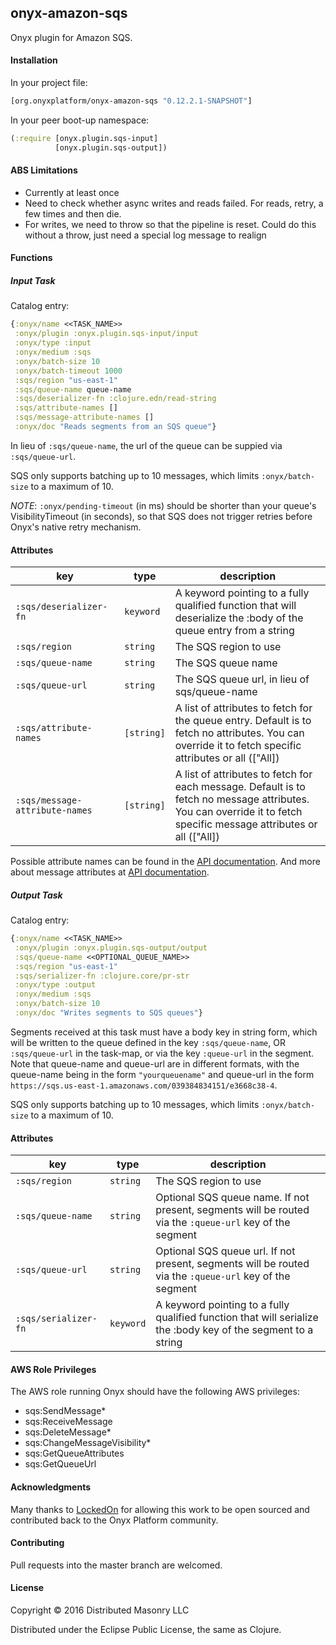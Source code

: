 ## onyx-amazon-sqs

Onyx plugin for Amazon SQS.

#### Installation

In your project file:

```clojure
[org.onyxplatform/onyx-amazon-sqs "0.12.2.1-SNAPSHOT"]
```

In your peer boot-up namespace:

```clojure
(:require [onyx.plugin.sqs-input]
          [onyx.plugin.sqs-output])
```

#### ABS Limitations

* Currently at least once
* Need to check whether async writes and reads failed. For reads, retry, a few times and then die.
* For writes, we need to throw so that the pipeline is reset. Could do this
  without a throw, just need a special log message to realign

#### Functions

##### Input Task

Catalog entry:

```clojure
{:onyx/name <<TASK_NAME>>
 :onyx/plugin :onyx.plugin.sqs-input/input
 :onyx/type :input
 :onyx/medium :sqs
 :onyx/batch-size 10
 :onyx/batch-timeout 1000
 :sqs/region "us-east-1"
 :sqs/queue-name queue-name
 :sqs/deserializer-fn :clojure.edn/read-string
 :sqs/attribute-names []
 :sqs/message-attribute-names []
 :onyx/doc "Reads segments from an SQS queue"}
```

In lieu of `:sqs/queue-name`, the url of the queue can be suppied via `:sqs/queue-url`.

SQS only supports batching up to 10 messages, which limits `:onyx/batch-size` to a maximum of 10.

*NOTE*: `:onyx/pending-timeout` (in ms) should be shorter than your queue's VisibilityTimeout (in seconds), so that SQS does not trigger retries before Onyx's native retry mechanism.

#### Attributes

|key                           | type      | description
|------------------------------|-----------|------------
|`:sqs/deserializer-fn`        | `keyword` | A keyword pointing to a fully qualified function that will deserialize the :body of the queue entry from a string
|`:sqs/region`                 | `string`  | The SQS region to use
|`:sqs/queue-name`             | `string`  | The SQS queue name
|`:sqs/queue-url`              | `string`  | The SQS queue url, in lieu of sqs/queue-name
|`:sqs/attribute-names`        | `[string]`| A list of attributes to fetch for the queue entry. Default is to fetch no attributes. You can override it to fetch specific attributes or all (["All])
|`:sqs/message-attribute-names`| `[string]`| A list of attributes to fetch for each message. Default is to fetch no message attributes. You can override it to fetch specific message attributes or all (["All])


Possible attribute names can be found in the <a href="http://docs.aws.amazon.com/AWSJavaSDK/latest/javadoc/com/amazonaws/services/sqs/model/ReceiveMessageRequest.html#withAttributeNames(java.util.Collection)">API documentation</a>.
And more about message attributes at <a href="http://docs.aws.amazon.com/AWSJavaSDK/latest/javadoc/com/amazonaws/services/sqs/model/ReceiveMessageRequest.html#withMessageAttributeNames-java.util.Collection-">API documentation</a>.
##### Output Task

Catalog entry:

```clojure
{:onyx/name <<TASK_NAME>>
 :onyx/plugin :onyx.plugin.sqs-output/output
 :sqs/queue-name <<OPTIONAL_QUEUE_NAME>>
 :sqs/region "us-east-1"
 :sqs/serializer-fn :clojure.core/pr-str
 :onyx/type :output
 :onyx/medium :sqs
 :onyx/batch-size 10
 :onyx/doc "Writes segments to SQS queues"}
```

Segments received at this task must have a body key in string form, which will be written to the queue defined in the key `:sqs/queue-name`, OR `:sqs/queue-url` in the task-map, or via the key `:queue-url` in the segment. Note that queue-name and queue-url are in different formats, with the queue-name being in the form `"yourqueuename"` and queue-url in the form `https://sqs.us-east-1.amazonaws.com/039384834151/e3668c38-4`.

SQS only supports batching up to 10 messages, which limits `:onyx/batch-size` to a maximum of 10.

#### Attributes

|key                           | type      | description
|------------------------------|-----------|------------
|`:sqs/region`                 | `string`  | The SQS region to use
|`:sqs/queue-name`             | `string`  | Optional SQS queue name. If not present, segments will be routed via the `:queue-url` key of the segment
|`:sqs/queue-url`              | `string`  | Optional SQS queue url. If not present, segments will be routed via the `:queue-url` key of the segment
|`:sqs/serializer-fn`          | `keyword` | A keyword pointing to a fully qualified function that will serialize the :body key of the segment to a string

#### AWS Role Privileges
The AWS role running Onyx should have the following AWS privileges:
* sqs:SendMessage*
* sqs:ReceiveMessage
* sqs:DeleteMessage*
* sqs:ChangeMessageVisibility*
* sqs:GetQueueAttributes
* sqs:GetQueueUrl

#### Acknowledgments

Many thanks to [LockedOn](http://www.lockedon.com) for allowing this work to be open
sourced and contributed back to the Onyx Platform community.

#### Contributing

Pull requests into the master branch are welcomed.

#### License

Copyright © 2016 Distributed Masonry LLC

Distributed under the Eclipse Public License, the same as Clojure.
